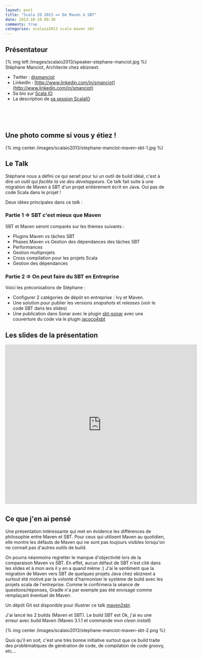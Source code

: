 ```yaml
---
layout: post
title: "Scala IO 2013 => De Maven à SBT"
date: 2013-10-28 09:30
comments: true
categories: scalaio2013 scala maven sbt
---
```


## Présentateur
{% img left /images/scalaio2013/speaker-stephane-manciot.jpg %}
Stéphane Manciot, Architecte chez ebiznext.

* Twitter : [@smanciot](https://twitter.com/smanciot)
* LinkedIn : [http://www.linkedin.com/in/smanciot](http://www.linkedin.com/in/smanciot)
* Sa bio sur [Scala IO](http://scala.io/speakers/stephane-manciot.html)
* La description de [sa session ScalaIO](http://scala.io/events/de-maven-a-sbt.html)

<br><br><br>
## Une photo comme si vous y étiez !

{% img center /images/scalaio2013/stephane-manciot-maven-sbt-1.jpg %}


## Le Talk
Stéphane nous a défini ce qui serait pour lui un outil de build idéal, c'est à dire un outil qui _facilite la vie des développeurs_. Ce talk fait suite à une migration de Maven à SBT d'un projet entièrement écrit en Java. Oui pas de code Scala dans le projet !

Deux idées principales dans ce _talk_ :

### Partie 1 => SBT c'est mieux que Maven
SBT et Maven seront comparés sur les thèmes suivants :

* Plugins Maven vs tâches SBT
* Phases Maven vs Gestion des dépendances des tâches SBT
* Performances
* Gestion multiprojets
* Cross compilation pour les projets Scala
* Gestion des dépendances

### Partie 2 => On peut faire du SBT en Entreprise

Voici les préconisations de Stéphane :

* Configurer 2 catégories de dépôt en entreprise : Ivy et Maven.
* Une solution pour publier les versions _snapshots_ et _releases_ (voir le code SBT dans les slides)
* Une publication dans Sonar avec le plugin [sbt-sonar](https://github.com/ebiznext/sbt-sonar) avec une couverture du code via le plugin [jacoco4sbt](https://bitbucket.org/jmhofer/jacoco4sbt)


## Les slides de la présentation
<iframe src="http://www.slideshare.net/slideshow/embed_code/27564746" width="600" height="500" frameborder="0" marginwidth="0" marginheight="0" scrolling="no" style="border:1px solid #CCC;border-width:1px 1px 0;margin-bottom:5px" allowfullscreen> </iframe>

## Ce que j'en ai pensé
Une présentation intéressante qui met en évidence les différences de philosophie entre Maven et SBT. Pour ceux qui utilisent Maven au quotidien, elle montre les défauts de Maven qui ne sont pas toujours visibles lorsqu'on ne connait pas d'autres outils de build.

On pourra néanmoins regretter le manque d'objectivité lors de la comparaison Maven vs SBT. En effet, aucun défaut de SBT n'est cité dans les slides et à mon avis il y en a quand même :) J'ai le sentiment que la migration de Maven vers SBT de quelques projets Java chez ebiznext a surtout été motivé par la volonté d'harmoniser le système de build avec les projets scala de l'entreprise. Comme le confirmera la séance de questions/réponses, Gradle n'a par exemple pas été envisagé comme remplaçant éventuel de Maven.

Un dépôt Git est disponible pour illustrer ce talk [maven2sbt](https://github.com/ebiznext/maven2sbt). 

J'ai lancé les 2 builds (Maven et SBT). Le build SBT est Ok, j'ai eu une erreur avec build Maven (Maven 3.1.1 et commande _mvn clean install_)

{% img center /images/scalaio2013/stephane-manciot-maven-sbt-2.png %}

Quoi qu'il en soit, c'est une très bonne initiative surtout que ce build traite des problématiques de génération de code, de compilation de code groovy, etc...







